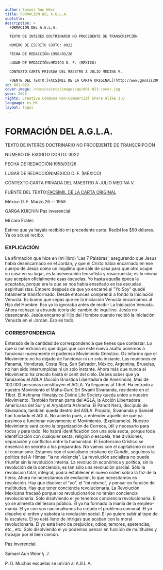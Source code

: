 ```yaml
---
author: Samael Aun Weor
title: FORMACIÓN DEL A.G.L.A.
subtitle:
description: >
  FORMACIÓN DEL A.G.L.A.

  TEXTO DE INTERÉS DOCTRINARIO NO PROCEDENTE DE TRANSCRIPCIÓN

  NÚMERO DE ESCRITO CORTO: 0022

  FECHA DE REDACCIÓN:1958/03/26

  LUGAR DE REDACCIÓN:MÉXICO D. F. (MÉXICO)

  CONTEXTO:CARTA PRIVADA DEL MAESTRO A JULIO MEDINA V.

  FUENTE DEL TEXTO:[FACSÍMIL DE LA CARTA ORIGINAL](http://www.gnosis2002.com/documentos_QE/1955-11-XX-E_ARCANO_22.pdf.pdf)
id: 001-023
cover-image: /docs/assets/images/qe/001-023-cover.jpg
year: 2025
rights: Creative Commons Non-Commercial Share Alike 3.0
language: es_MX
layout: logos
---
```

# FORMACIÓN DEL A.G.L.A.

TEXTO DE INTERÉS DOCTRINARIO NO PROCEDENTE DE TRANSCRIPCIÓN

NÚMERO DE ESCRITO CORTO: 0022

FECHA DE REDACCIÓN:1958/03/26

LUGAR DE REDACCIÓN:MÉXICO D. F. (MÉXICO)

CONTEXTO:CARTA PRIVADA DEL MAESTRO A JULIO MEDINA V.

FUENTE DEL TEXTO:[FACSÍMIL DE LA CARTA ORIGINAL](http://www.gnosis2002.com/documentos_QE/1955-11-XX-E_ARCANO_22.pdf.pdf)

México D. F. Marzo 26 -- 1958

GARGA KUICHIN Paz inverencial

Mi caro Frater:

Estimo que ya hayáis recibido mi precedente carta. Recibí los $50 dólares. Ya os acusé recibo.

### EXPLICACIÓN 

La afirmación que hice en (mi libro) 'Las 7 Palabras', asegurando que Jesus había desencarnado en el Jordán, y que el Cristo había encarnado en ese cuerpo de Jesús como un inquilino que sale de casa para que otro ocupe su casa en su lugar, es la aseveración teosofista y rosacrucista; es la misma que aceptan oficialmente esas escuelas. Yo hasta aquella época la aceptaba, porque era la que se nos habla enseñado en las escuelas espiritualistas. Empero después de que yo encarné al "Yo Soy" quedé totalmente transformado. Desde entonces comprendí a fondo la Iniciación Venusta. Es bueno que sepas que en la iniciación Venusta encarnamos al Hijo del Hombre. Eso yo lo ignoraba antes de recibir La Iniciación Venusta. Ahora rechazo la absurda teoría del cambio de inquilino. Jesús no desencantó. Jesús encarno al Hijo del Hombre cuando recibió la Iniciación Venusta en el Jordán. Eso es todo.

### CORRESPONDENCIA

Enterado de la cantidad de correspondencia que tienes que contestar. Lo que sí me extraña es que digas que con este nuevo asalto ponemos a funcionar nuevamente el poderoso Movimiento Gnóstico. Os informo que el Movimiento no ha dejado de funcionar ni un solo instante. Las reuniones en Panamá, Honduras, Costa Rica, San Salvador, México, Argentina, Bruselas, no han sido interrumpidas ni un solo instante. Ahora más que nunca el Movimiento ha crecido hasta el cenit del cielo. Debes saber que ya fundamos el AGLA (Acción Gnóstica Libertadora de Amerindia). Más de 100.000 personas constituyen el AGLA. Ya llegamos al Tíbet. Ha entrado a nuestro Movimiento el Maha-Gurú Sri Swami Sivananda, residente en el Tíbet. El Ashrama Himaláyico Divine Life Society queda unido a nuestro Movimiento. También forman parte del AGLA, la Acción Libertadora Americana del Sur y el Aryabarta Ashrama. El Pandit Nerú, discípulo de Sivananda, también queda dentro del AGLA. Propato, Sivananda y Samael han fundado el AGLA. No acierto pues, a entender aquello de que ya pusimos a funcionar nuevamente el Movimiento. (Explícamelo). Nuestro Movimiento será como la organización de Correos, útil y necesario para todos y para todo. No habrá identificación con una sola secta, porque toda identificación con cualquier secta, religión o escuela, trae divisiones, separación y conflictos entre la humanidad. El Esoterismo Crístico se enseñará en secreto a los preparados. No vamos con el capitalismo ni con el comunismo. Estamos con el socialismo cristiano de Gandhi, seguimos la política del A-Himsa: "la no violencia". La revolución socialista no puede triunfar sin la revolución interna. La revolución económica y política, sin la revolución de la conciencia, es tan sólo una revolución parcial. Sólo la revolución total, integral, podrá establecer el nuevo orden sobra la faz de la tierra. Ahora no necesitamos de evolución, lo que necesitamos es revolución. Hay que disolver el "yo", el "mí mismo", y pensar en función de multitudes. Hay que tener conciencia revolucionaria. La Revolución Mexicana fracasó porque los revolucionarios no tenían conciencia revolucionaria. Sólo disolviendo el yo tenemos conciencia revolucionaria. El yo se alimenta del tesoro público. El yo ha formado la manía de la empleo-manía. El yo con sus nacionalismos ha creado el problema comunal. El yo disuelve el orden y sabotea la revolución social. El yo quiere subir al tope de la escalera. El yo está lleno de intrigas que acaban con la moral revolucionaria. El yo está lleno de prejuicios, odios, temores, apetencias, etc., etc. Sólo disolviendo el yo podemos pensar en función de multitudes y trabajar por el bien común.

Paz inverencial.

Samael Aun Weor ϟ .˙⁄.

P. D. Muchas escuelas se unirán al A.G.L.A.

